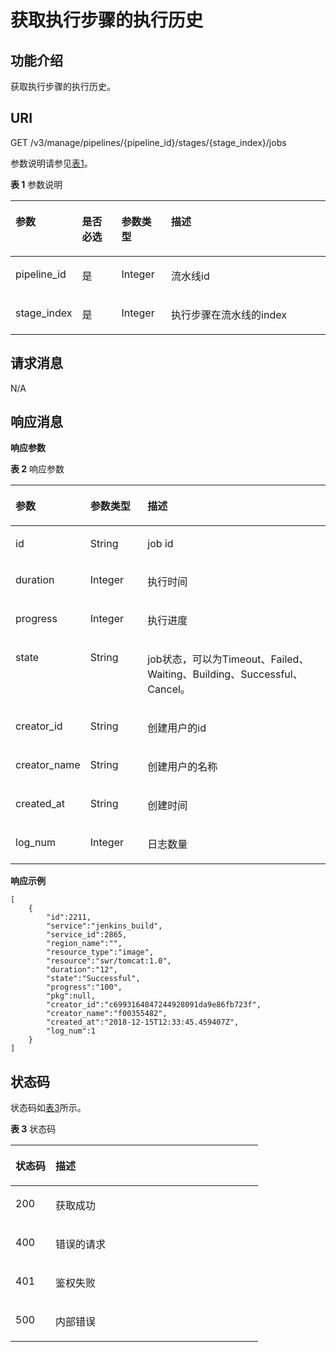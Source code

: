 # 获取执行步骤的执行历史<a name="ops_02_0041"></a>

## 功能介绍<a name="section93793167399"></a>

获取执行步骤的执行历史。

## URI<a name="section18379111618399"></a>

GET /v3/manage/pipelines/\{pipeline\_id\}/stages/\{stage\_index\}/jobs

参数说明请参见[表1](#table937921603911)。

**表 1**  参数说明

<a name="table937921603911"></a>
<table><thead align="left"><tr id="row6521318153914"><th class="cellrowborder" valign="top" width="17%" id="mcps1.2.5.1.1"><p id="p159381533983"><a name="p159381533983"></a><a name="p159381533983"></a>参数</p>
</th>
<th class="cellrowborder" valign="top" width="13%" id="mcps1.2.5.1.2"><p id="p593893316814"><a name="p593893316814"></a><a name="p593893316814"></a>是否必选</p>
</th>
<th class="cellrowborder" valign="top" width="16%" id="mcps1.2.5.1.3"><p id="p169381033284"><a name="p169381033284"></a><a name="p169381033284"></a>参数类型</p>
</th>
<th class="cellrowborder" valign="top" width="54%" id="mcps1.2.5.1.4"><p id="p29389338814"><a name="p29389338814"></a><a name="p29389338814"></a>描述</p>
</th>
</tr>
</thead>
<tbody><tr id="row75221803920"><td class="cellrowborder" valign="top" width="17%" headers="mcps1.2.5.1.1 "><p id="p1452171823916"><a name="p1452171823916"></a><a name="p1452171823916"></a>pipeline_id</p>
</td>
<td class="cellrowborder" valign="top" width="13%" headers="mcps1.2.5.1.2 "><p id="p101125503818"><a name="p101125503818"></a><a name="p101125503818"></a>是</p>
</td>
<td class="cellrowborder" valign="top" width="16%" headers="mcps1.2.5.1.3 "><p id="p5521118123911"><a name="p5521118123911"></a><a name="p5521118123911"></a>Integer</p>
</td>
<td class="cellrowborder" valign="top" width="54%" headers="mcps1.2.5.1.4 "><p id="p155221883920"><a name="p155221883920"></a><a name="p155221883920"></a>流水线id</p>
</td>
</tr>
<tr id="row19521418203913"><td class="cellrowborder" valign="top" width="17%" headers="mcps1.2.5.1.1 "><p id="p5521118143919"><a name="p5521118143919"></a><a name="p5521118143919"></a>stage_index</p>
</td>
<td class="cellrowborder" valign="top" width="13%" headers="mcps1.2.5.1.2 "><p id="p2011045018815"><a name="p2011045018815"></a><a name="p2011045018815"></a>是</p>
</td>
<td class="cellrowborder" valign="top" width="16%" headers="mcps1.2.5.1.3 "><p id="p165261893913"><a name="p165261893913"></a><a name="p165261893913"></a>Integer</p>
</td>
<td class="cellrowborder" valign="top" width="54%" headers="mcps1.2.5.1.4 "><p id="p18521418163916"><a name="p18521418163916"></a><a name="p18521418163916"></a>执行步骤在流水线的index</p>
</td>
</tr>
</tbody>
</table>

## 请求消息<a name="section12388201663917"></a>

N/A

## 响应消息<a name="section739612164391"></a>

**响应参数**

**表 2**  响应参数

<a name="table1339861643915"></a>
<table><thead align="left"><tr id="row9557188397"><th class="cellrowborder" valign="top" width="20.200000000000003%" id="mcps1.2.4.1.1"><p id="p1055101816396"><a name="p1055101816396"></a><a name="p1055101816396"></a>参数</p>
</th>
<th class="cellrowborder" valign="top" width="18.59%" id="mcps1.2.4.1.2"><p id="p141218479915"><a name="p141218479915"></a><a name="p141218479915"></a>参数类型</p>
</th>
<th class="cellrowborder" valign="top" width="61.21%" id="mcps1.2.4.1.3"><p id="p184122471494"><a name="p184122471494"></a><a name="p184122471494"></a>描述</p>
</th>
</tr>
</thead>
<tbody><tr id="row25581853911"><td class="cellrowborder" valign="top" width="20.200000000000003%" headers="mcps1.2.4.1.1 "><p id="p05511812391"><a name="p05511812391"></a><a name="p05511812391"></a>id</p>
</td>
<td class="cellrowborder" valign="top" width="18.59%" headers="mcps1.2.4.1.2 "><p id="p15558188396"><a name="p15558188396"></a><a name="p15558188396"></a>String</p>
</td>
<td class="cellrowborder" valign="top" width="61.21%" headers="mcps1.2.4.1.3 "><p id="p5554188399"><a name="p5554188399"></a><a name="p5554188399"></a>job id</p>
</td>
</tr>
<tr id="row755718103919"><td class="cellrowborder" valign="top" width="20.200000000000003%" headers="mcps1.2.4.1.1 "><p id="p6551218103914"><a name="p6551218103914"></a><a name="p6551218103914"></a>duration</p>
</td>
<td class="cellrowborder" valign="top" width="18.59%" headers="mcps1.2.4.1.2 "><p id="p1457101803919"><a name="p1457101803919"></a><a name="p1457101803919"></a>Integer</p>
</td>
<td class="cellrowborder" valign="top" width="61.21%" headers="mcps1.2.4.1.3 "><p id="p145714187396"><a name="p145714187396"></a><a name="p145714187396"></a>执行时间</p>
</td>
</tr>
<tr id="row1757111812398"><td class="cellrowborder" valign="top" width="20.200000000000003%" headers="mcps1.2.4.1.1 "><p id="p195771863913"><a name="p195771863913"></a><a name="p195771863913"></a>progress</p>
</td>
<td class="cellrowborder" valign="top" width="18.59%" headers="mcps1.2.4.1.2 "><p id="p25741813916"><a name="p25741813916"></a><a name="p25741813916"></a>Integer</p>
</td>
<td class="cellrowborder" valign="top" width="61.21%" headers="mcps1.2.4.1.3 "><p id="p16571118193916"><a name="p16571118193916"></a><a name="p16571118193916"></a>执行进度</p>
</td>
</tr>
<tr id="row15576182392"><td class="cellrowborder" valign="top" width="20.200000000000003%" headers="mcps1.2.4.1.1 "><p id="p185771843916"><a name="p185771843916"></a><a name="p185771843916"></a>state</p>
</td>
<td class="cellrowborder" valign="top" width="18.59%" headers="mcps1.2.4.1.2 "><p id="p25711811399"><a name="p25711811399"></a><a name="p25711811399"></a>String</p>
</td>
<td class="cellrowborder" valign="top" width="61.21%" headers="mcps1.2.4.1.3 "><p id="p1571818183919"><a name="p1571818183919"></a><a name="p1571818183919"></a>job状态，可以为Timeout、Failed、Waiting、Building、Successful、Cancel。</p>
</td>
</tr>
<tr id="row477774920102"><td class="cellrowborder" valign="top" width="20.200000000000003%" headers="mcps1.2.4.1.1 "><p id="p16777114917106"><a name="p16777114917106"></a><a name="p16777114917106"></a>creator_id</p>
</td>
<td class="cellrowborder" valign="top" width="18.59%" headers="mcps1.2.4.1.2 "><p id="p67771649171016"><a name="p67771649171016"></a><a name="p67771649171016"></a>String</p>
</td>
<td class="cellrowborder" valign="top" width="61.21%" headers="mcps1.2.4.1.3 "><p id="p677744961010"><a name="p677744961010"></a><a name="p677744961010"></a>创建用户的id</p>
</td>
</tr>
<tr id="row157770493102"><td class="cellrowborder" valign="top" width="20.200000000000003%" headers="mcps1.2.4.1.1 "><p id="p15777164991015"><a name="p15777164991015"></a><a name="p15777164991015"></a>creator_name</p>
</td>
<td class="cellrowborder" valign="top" width="18.59%" headers="mcps1.2.4.1.2 "><p id="p11777124911106"><a name="p11777124911106"></a><a name="p11777124911106"></a>String</p>
</td>
<td class="cellrowborder" valign="top" width="61.21%" headers="mcps1.2.4.1.3 "><p id="p137783492103"><a name="p137783492103"></a><a name="p137783492103"></a>创建用户的名称</p>
</td>
</tr>
<tr id="row167788494109"><td class="cellrowborder" valign="top" width="20.200000000000003%" headers="mcps1.2.4.1.1 "><p id="p19778134916107"><a name="p19778134916107"></a><a name="p19778134916107"></a>created_at</p>
</td>
<td class="cellrowborder" valign="top" width="18.59%" headers="mcps1.2.4.1.2 "><p id="p4778549181018"><a name="p4778549181018"></a><a name="p4778549181018"></a>String</p>
</td>
<td class="cellrowborder" valign="top" width="61.21%" headers="mcps1.2.4.1.3 "><p id="p19778164901011"><a name="p19778164901011"></a><a name="p19778164901011"></a>创建时间</p>
</td>
</tr>
<tr id="row886445710128"><td class="cellrowborder" valign="top" width="20.200000000000003%" headers="mcps1.2.4.1.1 "><p id="p1386485771218"><a name="p1386485771218"></a><a name="p1386485771218"></a>log_num</p>
</td>
<td class="cellrowborder" valign="top" width="18.59%" headers="mcps1.2.4.1.2 "><p id="p486445716128"><a name="p486445716128"></a><a name="p486445716128"></a>Integer</p>
</td>
<td class="cellrowborder" valign="top" width="61.21%" headers="mcps1.2.4.1.3 "><p id="p486415731210"><a name="p486415731210"></a><a name="p486415731210"></a>日志数量</p>
</td>
</tr>
</tbody>
</table>

**响应示例**

```
[
    {
        "id":2211,
        "service":"jenkins_build",
        "service_id":2865,
        "region_name":"",
        "resource_type":"image",
        "resource":"swr/tomcat:1.0",
        "duration":"12",
        "state":"Successful",
        "progress":"100",
        "pkg":null,
        "creator_id":"c6993164847244928091da9e86fb723f",
        "creator_name":"f00355482",
        "created_at":"2018-12-15T12:33:45.459407Z",
        "log_num":1
    }
]
```

## 状态码<a name="section11428101693916"></a>

状态码如[表3](#table1042811169397)所示。

**表 3**  状态码

<a name="table1042811169397"></a>
<table><thead align="left"><tr id="row10602184392"><th class="cellrowborder" valign="top" width="16.16%" id="mcps1.2.3.1.1"><p id="a7e51ed73a71e4dc29d0dd4aae3016632"><a name="a7e51ed73a71e4dc29d0dd4aae3016632"></a><a name="a7e51ed73a71e4dc29d0dd4aae3016632"></a>状态码</p>
</th>
<th class="cellrowborder" valign="top" width="83.84%" id="mcps1.2.3.1.2"><p id="aa802d02e21c944f1863435a0d11c7ec1"><a name="aa802d02e21c944f1863435a0d11c7ec1"></a><a name="aa802d02e21c944f1863435a0d11c7ec1"></a>描述</p>
</th>
</tr>
</thead>
<tbody><tr id="row176010181391"><td class="cellrowborder" valign="top" width="16.16%" headers="mcps1.2.3.1.1 "><p id="p126011186398"><a name="p126011186398"></a><a name="p126011186398"></a>200</p>
</td>
<td class="cellrowborder" valign="top" width="83.84%" headers="mcps1.2.3.1.2 "><p id="p260161817396"><a name="p260161817396"></a><a name="p260161817396"></a>获取成功</p>
</td>
</tr>
<tr id="row26011819397"><td class="cellrowborder" valign="top" width="16.16%" headers="mcps1.2.3.1.1 "><p id="p1860131893918"><a name="p1860131893918"></a><a name="p1860131893918"></a>400</p>
</td>
<td class="cellrowborder" valign="top" width="83.84%" headers="mcps1.2.3.1.2 "><p id="p186013183399"><a name="p186013183399"></a><a name="p186013183399"></a>错误的请求</p>
</td>
</tr>
<tr id="row960111815398"><td class="cellrowborder" valign="top" width="16.16%" headers="mcps1.2.3.1.1 "><p id="p1060018143913"><a name="p1060018143913"></a><a name="p1060018143913"></a>401</p>
</td>
<td class="cellrowborder" valign="top" width="83.84%" headers="mcps1.2.3.1.2 "><p id="p06011833919"><a name="p06011833919"></a><a name="p06011833919"></a>鉴权失败</p>
</td>
</tr>
<tr id="row1362318153911"><td class="cellrowborder" valign="top" width="16.16%" headers="mcps1.2.3.1.1 "><p id="p662171812391"><a name="p662171812391"></a><a name="p662171812391"></a>500</p>
</td>
<td class="cellrowborder" valign="top" width="83.84%" headers="mcps1.2.3.1.2 "><p id="p166291816394"><a name="p166291816394"></a><a name="p166291816394"></a>内部错误</p>
</td>
</tr>
</tbody>
</table>

